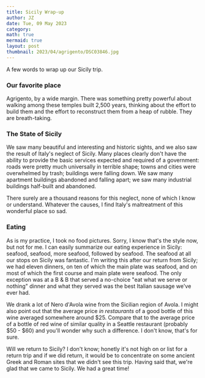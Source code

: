 ```yaml
---
title: Sicily Wrap-up
author: JZ
date: Tue, 09 May 2023
category: 
math: true
mermaid: true
layout: post
thumbnail: 2023/04/agrigento/DSC03846.jpg
---
```

A few words to wrap up our Sicily trip. 

<h3>Our favorite place</h3>
Agrigento, by a wide margin. There was something pretty powerful about walking among these temples built 2,500 years, thinking about the effort to build them and the effort to reconstruct them from a heap of rubble. They are breath-taking.

<h3>The State of Sicily</h3>

We saw many beautiful and interesting and historic sights, and we also saw the result of Italy's neglect of Sicily. Many places clearly don't have the ability to provide the basic services expected and required of a government: roads were pretty much universally in terrible shape; towns and cities were overwhelmed by trash; buildings were falling down. We saw many apartment buildings abandoned and falling apart; we saw many industrial buildings half-built and abandoned. 

There surely are a thousand reasons for this neglect, none of which I know or understand. Whatever the causes, I find Italy's maltreatment of this wonderful place so sad. 

<h3>Eating</h3>  

As is my practice, I took no food pictures. Sorry, I know that's the style now, but not for me. I can easily summarize our eating experience in Sicily: seafood, seafood, more seafood, followed by seafood. The seafood at all our stops on Sicily was fantastic. I'm writing this after our return from Sicily; we had eleven dinners, on ten of which the main plate was seafood, and on most of which the first course and main plate were seafood. The only exception was at a B & B that served a no-choice "eat what we serve or nothing" dinner and what they served was the best Italian sausage we've ever had.

We drank a lot of Nero d'Avola wine from the Sicilian region of Avola.  I might also point out that the average price <em>in restaurants</em> of a good bottle of this wine averaged somewhere around $25. Compare that to the average price of a bottle of red wine of similar quality in a Seattle restaurant (probably $50 - $60) and you'll wonder why such a difference. I don't know, that's for sure.

Will we return to Sicily? I don't know; honetly it's not high on or list for a return trip and if we did return, it would be to concentrate on some ancient Greek and Roman sites that we didn't see this trip. Having said that, we're glad that we came to Sicily. We had a great time!